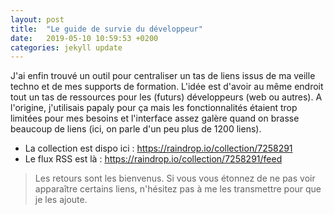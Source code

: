 ```yaml
---
layout: post
title:  "Le guide de survie du développeur"
date:   2019-05-10 10:59:53 +0200
categories: jekyll update
---
```

J'ai enfin trouvé un outil pour centraliser un tas de liens issus de ma veille techno et de mes supports de formation.   L'idée est d'avoir au même endroit tout un tas de ressources pour les (futurs) développeurs (web ou autres). 
A l'origine, j'utilisais papaly pour ça mais les fonctionnalités étaient trop limitées pour mes besoins et l'interface assez galère quand on brasse beaucoup de liens (ici, on parle d'un peu plus de 1200 liens).
* La collection est dispo ici : https://raindrop.io/collection/7258291 
* Le flux RSS est là : https://raindrop.io/collection/7258291/feed    

> Les retours sont les bienvenus. 
> Si vous vous étonnez de ne pas voir apparaître certains liens, n'hésitez pas à me les transmettre pour que je les ajoute.